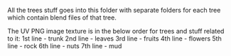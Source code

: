 All the trees stuff goes into this folder with separate folders for each tree which contain blend files of that tree.

The UV PNG image texture is in the below order for trees and stuff related to it:
1st line - trunk
2nd line - leaves
3rd line - fruits
4th line - flowers
5th line - rock
6th line - nuts
7th line - mud